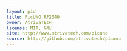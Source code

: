```yaml
---
layout: pid
title: PicUNO RP2040
owner: AtrivaTECH
license: MIT, GNU
site: http://www.atrivatech.com/picuno
source: http://github.com/atrivatech/picuno
---
```


